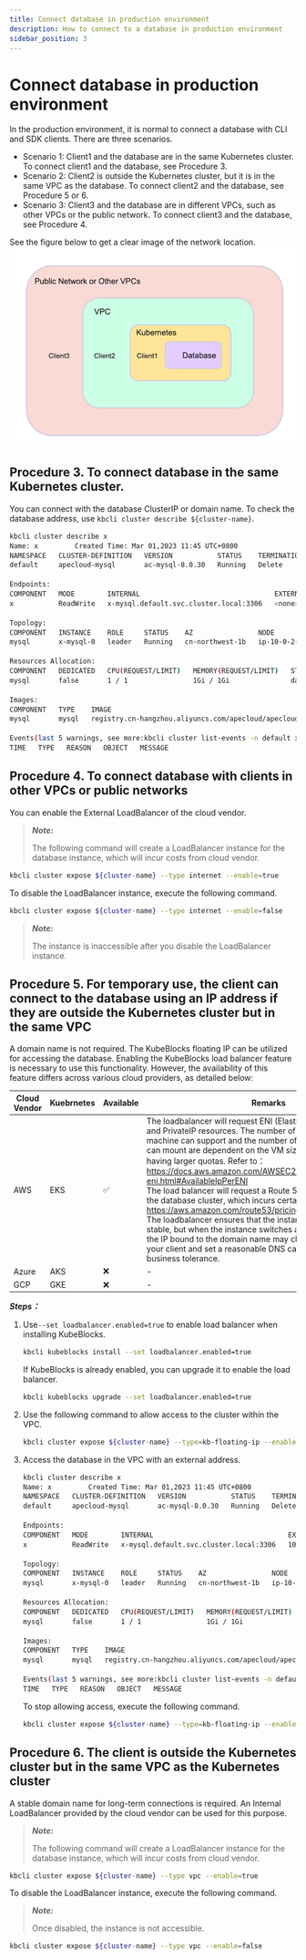 ```yaml
---
title: Connect database in production environment
description: How to connect to a database in production environment
sidebar_position: 3
---
```


# Connect database in production environment

In the production environment, it is normal to connect a database with CLI and SDK clients. There are three scenarios.
- Scenario 1: Client1 and the database are in the same Kubernetes cluster. To connect client1 and the database, see Procedure 3.
- Scenario 2: Client2 is outside the Kubernetes cluster, but it is in the same VPC as the database. To connect client2 and the database, see Procedure 5 or 6.
- Scenario 3: Client3 and the database are in different VPCs, such as other VPCs or the public network. To connect client3 and the database, see Procedure 4.

See the figure below to get a clear image of the network location.
![Example](./../../img/connect_database_in_a_production_environment.png)

## Procedure 3.  To connect database in the same Kubernetes cluster.

You can connect with the database ClusterIP or domain name. To check the database address, use ```kbcli cluster describe ${cluster-name}```.

```bash
kbcli cluster describe x
Name: x         Created Time: Mar 01,2023 11:45 UTC+0800
NAMESPACE   CLUSTER-DEFINITION   VERSION           STATUS    TERMINATION-POLICY
default     apecloud-mysql       ac-mysql-8.0.30   Running   Delete

Endpoints:
COMPONENT   MODE        INTERNAL                                 EXTERNAL
x           ReadWrite   x-mysql.default.svc.cluster.local:3306   <none>

Topology:
COMPONENT   INSTANCE    ROLE     STATUS    AZ                NODE                                                       CREATED-TIME
mysql       x-mysql-0   leader   Running   cn-northwest-1b   ip-10-0-2-184.cn-northwest-1.compute.internal/10.0.2.184   Mar 01,2023 11:45 UTC+0800

Resources Allocation:
COMPONENT   DEDICATED   CPU(REQUEST/LIMIT)   MEMORY(REQUEST/LIMIT)   STORAGE-SIZE   STORAGE-CLASS
mysql       false       1 / 1                1Gi / 1Gi               data:10Gi      <none>

Images:
COMPONENT   TYPE    IMAGE
mysql       mysql   registry.cn-hangzhou.aliyuncs.com/apecloud/apecloud-mysql-server:8.0.30-5.alpha2.20230105.gd6b8719.2

Events(last 5 warnings, see more:kbcli cluster list-events -n default x):
TIME   TYPE   REASON   OBJECT   MESSAGE
```

## Procedure 4. To connect database with clients in other VPCs or public networks

You can enable the External LoadBalancer of the cloud vendor.

> ***Note:***
> 
> The following command will create a LoadBalancer instance for the database instance, which will incur costs from cloud vendor.

```bash
kbcli cluster expose ${cluster-name} --type internet --enable=true
```
To disable the LoadBalancer instance, execute the following command.

```bash
kbcli cluster expose ${cluster-name} --type internet --enable=false
```

> ***Note:***
> 
> The instance is inaccessible after you disable the LoadBalancer instance.

## Procedure 5. For temporary use, the client can connect to the database using an IP address if they are outside the Kubernetes cluster but in the same VPC

A domain name is not required. The KubeBlocks floating IP can be utilized for accessing the database. 
Enabling the KubeBlocks load balancer feature is necessary to use this functionality. However, the availability of this feature differs across various cloud providers, as detailed below:

| Cloud Vendor  | Kuebrnetes | Available | Remarks |
|------------- | ------------- | ------------- | ------------- |
| AWS  | EKS | ✅ | The loadbalancer will request ENI (Elastic Network Interface) and PrivateIP resources. The number of ENIs that a single machine can support and the number of PrivateIPs that an ENI can mount are dependent on the VM size, with larger VM sizes having larger quotas. Refer to：https://docs.aws.amazon.com/AWSEC2/latest/UserGuide/using-eni.html#AvailableIpPerENI<br/>The load balancer will request a Route 53 DNS domain name for the database cluster, which incurs certain costs. Refer to: https://aws.amazon.com/route53/pricing/<br/>The loadbalancer ensures that the instance domain name is stable, but when the instance switches across availability zones, the IP bound to the domain name may change. Please check your client and set a reasonable DNS cache time based on business tolerance.|
| Azure | AKS | ❌|- |
| GCP | GKE | ❌|-|


***Steps：***
1. Use```--set loadbalancer.enabled=true``` to enable load balancer when installing KubeBlocks.
   ```bash
   kbcli kubeblocks install --set loadbalancer.enabled=true
   ```

   If KubeBlocks is already enabled, you can upgrade it to enable the load balancer.

   ```bash
   kbcli kubeblocks upgrade --set loadbalancer.enabled=true
   ```
2. Use the following command to allow access to the cluster within the VPC.

   ```bash
   kbcli cluster expose ${cluster-name} --type=kb-floating-ip --enable=true
   ```
3. Access the database in the VPC with an external address. 
   
   ```bash
   kbcli cluster describe x
   Name: x         Created Time: Mar 01,2023 11:45 UTC+0800
   NAMESPACE   CLUSTER-DEFINITION   VERSION           STATUS    TERMINATION-POLICY
   default     apecloud-mysql       ac-mysql-8.0.30   Running   Delete

   Endpoints:
   COMPONENT   MODE        INTERNAL                                 EXTERNAL
   x           ReadWrite   x-mysql.default.svc.cluster.local:3306   10.0.2.203:3306

   Topology:
   COMPONENT   INSTANCE    ROLE     STATUS    AZ                NODE                                                       CREATED-TIME
   mysql       x-mysql-0   leader   Running   cn-northwest-1b   ip-10-0-2-184.cn-northwest-1.compute.internal/10.0.2.184   Mar 01,2023 11:45 UTC+0800

   Resources Allocation:
   COMPONENT   DEDICATED   CPU(REQUEST/LIMIT)   MEMORY(REQUEST/LIMIT)   STORAGE-SIZE   STORAGE-CLASS
   mysql       false       1 / 1                1Gi / 1Gi               data:10Gi      <none>

   Images:
   COMPONENT   TYPE    IMAGE
   mysql       mysql   registry.cn-hangzhou.aliyuncs.com/apecloud/apecloud-mysql-server:8.0.30-5.alpha2.20230105.gd6b8719.2

   Events(last 5 warnings, see more:kbcli cluster list-events -n default x):
   TIME   TYPE   REASON   OBJECT   MESSAGE
   ```

   To stop allowing access, execute the following command. 
   ```bash
   kbcli cluster expose ${cluster-name} --type=kb-floating-ip --enable=false
   ```

## Procedure 6. The client is outside the Kubernetes cluster but in the same VPC as the Kubernetes cluster

A stable domain name for long-term connections is required. An Internal LoadBalancer provided by the cloud vendor can be used for this purpose.

> ***Note:***
> 
> The following command will create a LoadBalancer instance for the database instance, which will incur costs from cloud vendor.

```bash
kbcli cluster expose ${cluster-name} --type vpc --enable=true
```

To disable the LoadBalancer instance, execute the following command.

> ***Note:***
> 
> Once disabled, the instance is not accessible.

```bash
kbcli cluster expose ${cluster-name} --type vpc --enable=false
```